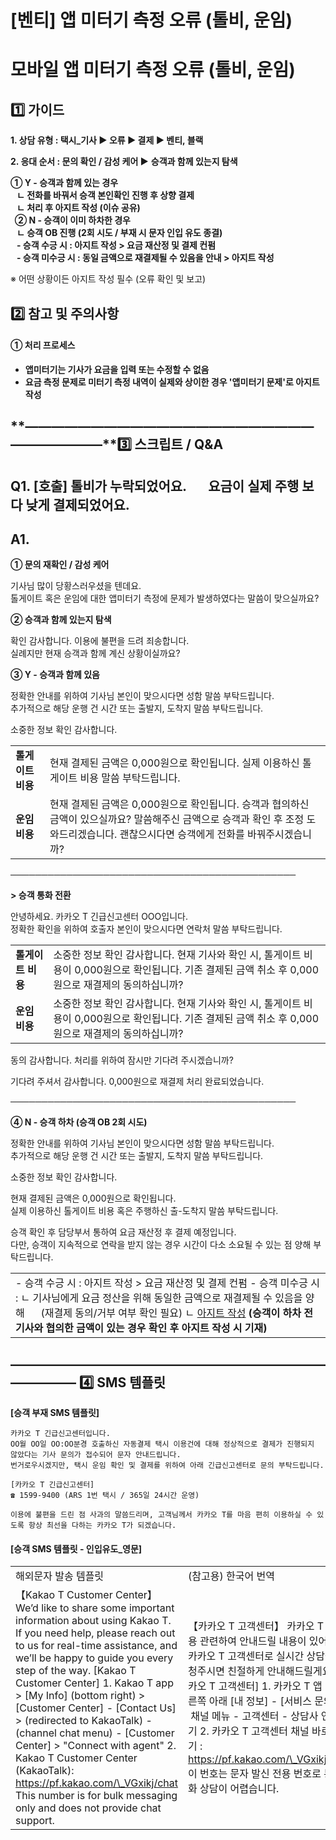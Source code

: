 # [벤티] 앱 미터기 측정 오류 (톨비, 운임)

**모바일 앱 미터기 측정 오류 (톨비, 운임)**
============================

**1️⃣ 가이드**
-----------

**1. 상담 유형 : 택시\_기사 ▶ 오류 ▶ 결제 ▶ 벤티, 블랙**

**2. 응대 순서 : 문의 확인 / 감성 케어 ▶** **승객과 함께 있는지 탐색**

****① Y - 승객과 함께 있는 경우  
   ㄴ 전화를 바꿔서 승객 본인확인 진행 후 상향 결제  
   ㄴ 처리 후 아지트 작성 (이슈 공유)  
  ② N - 승객이 이미 하차한 경우  
   ㄴ 승객 OB 진행 (2회 시도 / 부재 시 문자 인입 유도 종결)  
   - 승객 수긍 시 : 아지트 작성 > 요금 재산정 및 결제 컨펌  
   - 승객 미수긍 시 : **동일 금액으로 재결제될 수 있음을 안내 > 아지트 작성******

※ 어떤 상황이든 아지트 작성 필수 (오류 확인 및 보고)

**2️⃣ 참고 및 주의사항**
-----------------

#### **①** **처리 프로세스**

* **앱미터기는 기사가 요금을 입력 또는 수정할 수 없음**
* **요금 측정 문제로 미터기 측정 내역이 실제와 상이한 경우 '앱미터기 문제'로 아지트 작성**

**―****―****―****―****―****―****―****―****―****―****―****―****―****―****―****―****―****―****―****―****―****―****―****―****―****―****―****―****―****3️⃣ 스크립트 / Q&A**
-------------------------------------------------------------------------------------------------------------------------------------------------------------------

**Q1.** **[호출] 톨비가 누락되었어요.       요금이 실제 주행 보다 낮게 결제되었어요.**
----------------------------------------------------------

**A1.**
-------

**① 문의 재확인 / 감성 케어**

기사님 많이 당황스러우셨을 텐데요.  
톨게이트 혹은 운임에 대한 앱미터기 측정에 문제가 발생하였다는 말씀이 맞으실까요?

**② 승객과 함께 있는지 탐색**

확인 감사합니다. 이용에 불편을 드려 죄송합니다.  
실례지만 현재 승객과 함께 계신 상황이실까요?

**③ Y - 승객과 함께 있음**

정확한 안내를 위하여 기사님 본인이 맞으시다면 성함 말씀 부탁드립니다.  
추가적으로 해당 운행 건 시간 또는 출발지, 도착지 말씀 부탁드립니다.

소중한 정보 확인 감사합니다.

|  |  |
| --- | --- |
| **톨게이트 비용** | 현재 결제된 금액은 0,000원으로 확인됩니다. 실제 이용하신 톨게이트 비용 말씀 부탁드립니다. |
| **운임 비용** | 현재 결제된 금액은 0,000원으로 확인됩니다. 승객과 협의하신 금액이 있으실까요?  말씀해주신 금액으로 승객과 확인 후 조정 도와드리겠습니다. 괜찮으시다면 승객에게 전화를 바꿔주시겠습니까? |

──────────────────────────────────────────────

**> 승객 통화 전환**

안녕하세요. 카카오 T 긴급신고센터 OOO입니다.  
정확한 확인을 위하여 호출자 본인이 맞으시다면 연락처 말씀 부탁드립니다.

|  |  |
| --- | --- |
| **톨게이트 비용** | 소중한 정보 확인 감사합니다. 현재 기사와 확인 시, 톨게이트 비용이 0,000원으로 확인됩니다. 기존 결제된 금액 취소 후 0,000원으로 재결제의 동의하십니까? |
| **운임 비용** | 소중한 정보 확인 감사합니다. 현재 기사와 확인 시, 톨게이트 비용이 0,000원으로 확인됩니다. 기존 결제된 금액 취소 후 0,000원으로 재결제의 동의하십니까? |

동의 감사합니다. 처리를 위하여 잠시만 기다려 주시겠습니까?

기다려 주셔서 감사합니다. 0,000원으로 재결제 처리 완료되었습니다.

──────────────────────────────────────────────

**④ N - 승객 하차 (승객 OB 2회 시도)**

정확한 안내를 위하여 기사님 본인이 맞으시다면 성함 말씀 부탁드립니다.  
추가적으로 해당 운행 건 시간 또는 출발지, 도착지 말씀 부탁드립니다.

소중한 정보 확인 감사합니다.

현재 결제된 금액은 0,000원으로 확인됩니다.  
실제 이용하신 톨게이트 비용 혹은 주행하신 출-도착지 말씀 부탁드립니다.

승객 확인 후 담당부서 통하여 요금 재산정 후 결제 예정입니다.  
다만, 승객이 지속적으로 연락을 받지 않는 경우 시간이 다소 소요될 수 있는 점 양해 부탁드립니다.

|  |
| --- |
| - 승객 수긍 시 : 아지트 작성 > 요금 재산정 및 결제 컨펌 - 승객 미수긍 시 : ㄴ 기사님에게 요금 정산을 위해 동일한 금액으로 재결제될 수 있음을 양해      (재결제 동의/거부 여부 확인 필요) ㄴ [아지트 작성](https://ext.agit.in/g/300031645/wall/new?template=23468)  **(승객이 하차 전 기사와 협의한 금액이 있는 경우 확인 후 아지트 작성 시 기재)** |

**―****―****―****―****―****―****―****―****―****―****―****―****―****―****―****―****―****―****―****―****―****―****―****―****―****―****―****―****―** **4️⃣** **SMS 템플릿**
---------------------------------------------------------------------------------------------------------------------------------------------------------------------

**[승객 부재 SMS 템플릿]**

```
카카오 T 긴급신고센터입니다.   
OO월 OO일 OO:OO분경 호출하신 자동결제 택시 이용건에 대해 정상적으로 결제가 진행되지 않았다는 기사 문의가 접수되어 문자 안내드립니다.  
번거로우시겠지만, 택시 운임 확인 및 결제를 위하여 아래 긴급신고센터로 문의 부탁드립니다.  
  
[카카오 T 긴급신고센터]   
☎ 1599-9400 (ARS 1번 택시 / 365일 24시간 운영)  
  
이용에 불편을 드린 점 사과의 말씀드리며, 고객님께서 카카오 T를 마음 편히 이용하실 수 있도록 항상 최선을 다하는 카카오 T가 되겠습니다.
```

#### **[승객 SMS 템플릿 - 인입유도\_영문]**

|  |  |
| --- | --- |
| 해외문자 발송 템플릿 | (참고용) 한국어 번역 |
| 【Kakao T Customer Center】  We’d like to share some important information about using Kakao T. If you need help, please reach out to us for real-time assistance, and we’ll be happy to guide you every step of the way.  [Kakao T Customer Center] 1. Kakao T app > [My Info] (bottom right) > [Customer Center] - [Contact Us] > (redirected to KakaoTalk) - (channel chat menu) - [Customer Center] > "Connect with agent" 2. Kakao T Customer Center (KakaoTalk): https://pf.kakao.com/\_VGxikj/chat  This number is for bulk messaging only and does not provide chat support. | 【카카오 T 고객센터】  카카오 T 이용 관련하여 안내드릴 내용이 있어요. 카카오 T 고객센터로 실시간 상담을 요청주시면 친절하게 안내해드릴게요.  [카카오 T 고객센터] 1. 카카오 T 앱 - 오른쪽 아래 [내 정보] - [서비스 문의] - 채널 메뉴 - 고객센터 - 상담사 연결하기 2. 카카오 T 고객센터 채널 바로가기 : https://pf.kakao.com/\_VGxikj/chat  이 번호는 문자 발신 전용 번호로 통화 상담이 어렵습니다. |